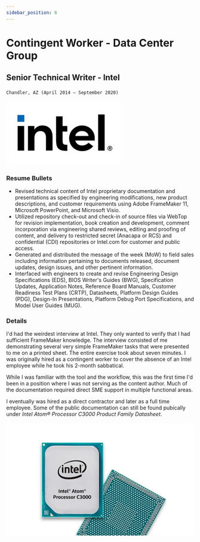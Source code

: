 ```yaml
---
sidebar_position: 6
---
```


# Contingent Worker - Data Center Group 
## Senior Technical Writer - Intel
`Chandler, AZ (April 2014 – September 2020)`

![Intel Old](../img/intel_new.png)

### Resume Bullets

- Revised technical content of Intel proprietary documentation and presentations as specified by engineering
modifications, new product descriptions, and customer requirements using Adobe FrameMaker 11, Microsoft
PowerPoint, and Microsoft Visio.
- Utilized repository check-out and check-in of source files via WebTop for revision implementation, book creation and
development, comment incorporation via engineering shared reviews, editing and proofing of content, and delivery to
restricted secret (Anacapa or RCS) and confidential (CDI) repositories or Intel.com for customer and public access.
- Generated and distributed the message of the week (MoW) to field sales including information pertaining to
documents released, document updates, design issues, and other pertinent information.
- Interfaced with engineers to create and revise Engineering Design Specifications (EDS), BIOS Writer's Guides
(BWG), Specification Updates, Application Notes, Reference Board Manuals, Customer Readiness Test Plans
(CRTP), Datasheets, Platform Design Guides (PDG), Design-In Presentations, Platform Debug Port Specifications,
and Model User Guides (MUG).

### Details

I'd had the weirdest interview at Intel.  They only wanted to verify that I had sufficient FrameMaker knowledge.
The interview consisted of me demonstrating several very simple FrameMaker tasks that were presented to me on a printed sheet.
The entire exercise took about seven minutes.
I was originally hired as a contingent worker to cover the absence of an Intel employee while he took his 2-month sabbatical.

While I was familiar with the tool and the workflow, this was the first time I'd been in a position where I was not serving as the content author.
Much of the documentation required direct SME support in multiple functional areas.

I eventually was hired as a direct contractor and later as a full time employee.
Some of the public documentation can still be found pubically under _Intel Atom® Processor C3000 Product Family Datasheet_.

![C3000](../img/c3000.jpg)